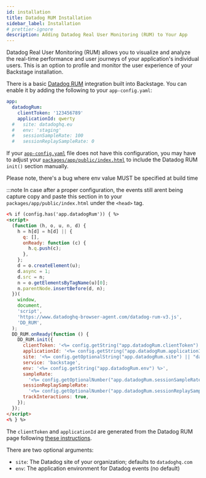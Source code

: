 ```yaml
---
id: installation
title: Datadog RUM Installation
sidebar_label: Installation
# prettier-ignore
description: Adding Datadog Real User Monitoring (RUM) to Your App
---
```


Datadog Real User Monitoring (RUM) allows you to visualize and analyze the
real-time performance and user journeys of your application's individual users.
This is an option to profile and monitor the user experience of your Backstage
installation.

There is a basic [Datadog RUM](https://docs.datadoghq.com/real_user_monitoring/)
integration built into Backstage. You can enable it by adding the following to
your `app-config.yaml`:

```yaml
app:
  datadogRum:
    clientToken: '123456789'
    applicationId: qwerty
  #   site: datadoghq.eu
  #   env: 'staging'
  #   sessionSampleRate: 100
  #   sessionReplaySampleRate: 0
```

If your [`app-config.yaml`](https://github.com/backstage/backstage/blob/e0506af8fc54074a160fb91c83d6cae8172d3bb3/app-config.yaml#L5) file does not have this configuration, you may have to adjust your [`packages/app/public/index.html`](https://github.com/backstage/backstage/blob/e0506af8fc54074a160fb91c83d6cae8172d3bb3/packages/app/public/index.html#L69) to include the Datadog RUM `init()` section manually.

Please note, there's a bug where env value MUST be specified at build time

:::note
In case after a proper configuration, the events still arent being capture copy and paste this section in to your `packages/app/public/index.html` under the `<head>` tag.

```html
<% if (config.has('app.datadogRum')) { %>
<script>
  (function (h, o, u, n, d) {
    h = h[d] = h[d] || {
      q: [],
      onReady: function (c) {
        h.q.push(c);
      },
    };
    d = o.createElement(u);
    d.async = 1;
    d.src = n;
    n = o.getElementsByTagName(u)[0];
    n.parentNode.insertBefore(d, n);
  })(
    window,
    document,
    'script',
    'https://www.datadoghq-browser-agent.com/datadog-rum-v3.js',
    'DD_RUM',
  );
  DD_RUM.onReady(function () {
    DD_RUM.init({
      clientToken: '<%= config.getString("app.datadogRum.clientToken") %>',
      applicationId: '<%= config.getString("app.datadogRum.applicationId") %>',
      site: '<%= config.getOptionalString("app.datadogRum.site") || "datadoghq.com" %>',
      service: 'backstage',
      env: '<%= config.getString("app.datadogRum.env") %>',
      sampleRate:
        '<%= config.getOptionalNumber("app.datadogRum.sessionSampleRate") || 100 %>',
      sessionReplaySampleRate:
        '<%= config.getOptionalNumber("app.datadogRum.sessionReplaySampleRate") || 0 %>',
      trackInteractions: true,
    });
  });
</script>
<% } %>
```

The `clientToken` and `applicationId` are generated from the Datadog RUM page
following
[these instructions](https://docs.datadoghq.com/real_user_monitoring/browser/).

There are two optional arguments:

- `site`: The Datadog site of your organization; defaults to `datadoghq.com`
- `env`: The application environment for Datadog events (no default)
